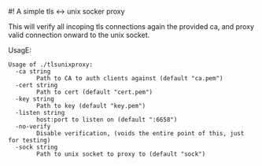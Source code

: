 #! A simple tls <-> unix socker proxy

This will verify all incoping tls connections again the provided
ca, and proxy valid connection onward to the unix socket.

UsagE:
```
Usage of ./tlsunixproxy:
  -ca string
        Path to CA to auth clients against (default "ca.pem")
  -cert string
        Path to cert (default "cert.pem")
  -key string
        Path to key (default "key.pem")
  -listen string
        host:port to listen on (default ":6658")
  -no-verify
        Disable verification, (voids the entire point of this, just for testing)
  -sock string
        Path to unix socket to proxy to (default "sock")
```
